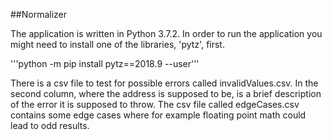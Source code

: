 ##Normalizer

The application is written in Python 3.7.2. In order to run the application you might need to install one of the libraries, 'pytz', first.

'''python -m pip install pytz==2018.9 --user'''

There is a csv file to test for possible errors called invalidValues.csv. In the second column, where the address is supposed to be, is a brief description of the error it is supposed to throw.
The csv file called edgeCases.csv contains some edge cases where for example floating point math could lead to odd results.

